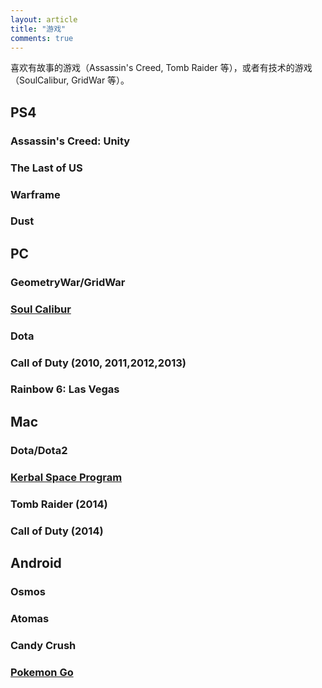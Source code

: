 ```yaml
---
layout: article
title: "游戏"
comments: true
---
```


喜欢有故事的游戏（Assassin's Creed, Tomb Raider 等），或者有技术的游戏（SoulCalibur, GridWar 等）。




## PS4

### Assassin's Creed: Unity

### The Last of US

### Warframe

### Dust


## PC

### GeometryWar/GridWar

### [Soul Calibur](soul-calibur)

### Dota

### Call of Duty (2010, 2011,2012,2013)

### Rainbow 6: Las Vegas


## Mac

### Dota/Dota2

### [Kerbal Space Program](../../ksp/)

### Tomb Raider (2014)

### Call of Duty (2014)


## Android

### Osmos

### Atomas

### Candy Crush

### [Pokemon Go](pokemon-go)

